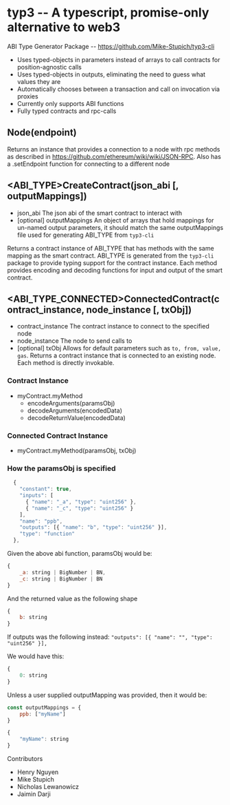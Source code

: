 # typ3 -- A typescript, promise-only alternative to web3

ABI Type Generator Package -- https://github.com/Mike-Stupich/typ3-cli
 
- Uses typed-objects in parameters instead of arrays to call contracts for position-agnostic calls 
- Uses typed-objects in outputs, eliminating the need to guess what values they are 
- Automatically chooses between a transaction and call on invocation via proxies
- Currently only supports ABI functions 
- Fully typed contracts and rpc-calls

##  Node(endpoint) 

Returns an instance that provides a connection to a node with rpc methods as described in https://github.com/ethereum/wiki/wiki/JSON-RPC. 
Also has a .setEndpoint function for connecting to a different node

## <ABI_TYPE>CreateContract(json_abi [, outputMappings])
 - json_abi The json abi of the smart contract to interact with
 - [optional] outputMappings An object of arrays that hold mappings for un-named output parameters, it should match the same outputMappings file used for generating ABI_TYPE from `typ3-cli`

Returns a contract instance of ABI_TYPE that has methods with the same mapping as the smart contract. ABI_TYPE is generated from the `typ3-cli` package to provide typing support for the contract instance. Each method provides encoding and decoding functions for input and output of the smart contract. 

## <ABI_TYPE_CONNECTED>ConnectedContract(contract_instance, node_instance [, txObj])
 - contract_instance The contract instance to connect to the specified node 
 - node_instance The node to send calls to 
 - [optional] txObj Allows for default parameters such as `to, from, value, gas`. 
Returns a contract instance that is connected to an existing node. Each method is directly invokable. 

### Contract Instance
- myContract.myMethod 
    - encodeArguments(paramsObj)
    - decodeArguments(encodedData)
    - decodeReturnValue(encodedData)

### Connected Contract Instance
- myContract.myMethod(paramsObj, txObj)

### How the paramsObj is specified

```js 
  {
    "constant": true,
    "inputs": [
      { "name": "_a", "type": "uint256" },
      { "name": "_c", "type": "uint256" }
    ],
    "name": "ppb",
    "outputs": [{ "name": "b", "type": "uint256" }],
    "type": "function"
  },
```
Given the above abi function, paramsObj would be: 

```js
{   
    _a: string | BigNumber | BN,  
    _c: string | BigNumber | BN
}
```
And the returned value as the following shape 

```js
{
    b: string
}
```

If outputs was the following instead: `"outputs": [{ "name": "", "type": "uint256" }],`

We would have this: 
```js
{
    0: string
}
```

Unless a user supplied outputMapping was provided, then it would be:

```js
const outputMappings = {
    ppb: ["myName"]
}

{
    "myName": string
}
```

Contributors
- Henry Nguyen
- Mike Stupich
- Nicholas Lewanowicz
- Jaimin Darji
